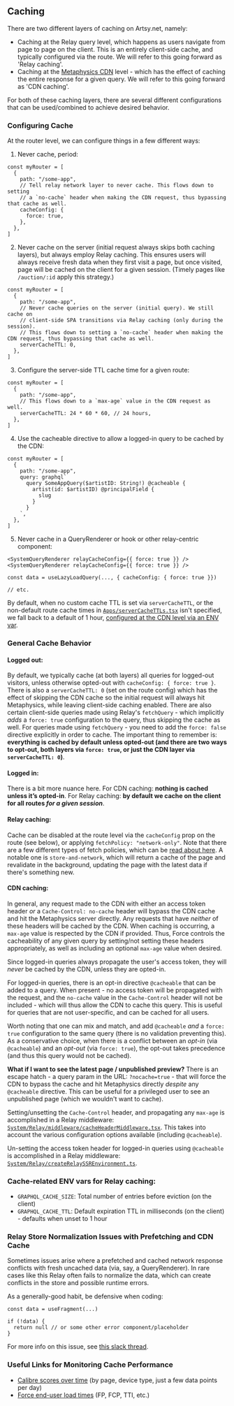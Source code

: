 ## Caching

There are two different layers of caching on Artsy.net, namely:

- Caching at the Relay query level, which happens as users navigate from page to page on the client. This is an entirely client-side cache, and typically configured via the route. We will refer to this going forward as 'Relay caching'.
- Caching at the [Metaphysics CDN](https://github.com/artsy/metaphysics/blob/1b3940a2387ab0bf308c2ca7b597e40fad015b4d/docs/cdn.md) level - which has the effect of caching the entire response for a given query. We will refer to this going forward as 'CDN caching'.

For both of these caching layers, there are several different configurations that can be used/combined to achieve desired behavior.

### Configuring Cache

At the router level, we can configure things in a few different ways:

1. Never cache, period:

```tsx
const myRouter = [
  {
    path: "/some-app",
    // Tell relay network layer to never cache. This flows down to setting
    // a `no-cache` header when making the CDN request, thus bypassing that cache as well.
    cacheConfig: {
      force: true,
    },
  },
]
```

2. Never cache on the server (initial request always skips both caching layers), but always employ Relay caching. This ensures users will always receive fresh data when they first visit a page, but once visited, page will be cached on the client for a given session. (Timely pages like `/auction/:id` apply this strategy.)

```tsx
const myRouter = [
  {
    path: "/some-app",
    // Never cache queries on the server (initial query). We still cache on
    // client-side SPA transitions via Relay caching (only during the session).
    // This flows down to setting a `no-cache` header when making the CDN request, thus bypassing that cache as well.
    serverCacheTTL: 0,
  },
]
```

3. Configure the server-side TTL cache time for a given route:

```tsx
const myRouter = [
  {
    path: "/some-app",
    // This flows down to a `max-age` value in the CDN request as well.
    serverCacheTTL: 24 * 60 * 60, // 24 hours,
  },
]
```

4. Use the cacheable directive to allow a logged-in query to be cached by the CDN:

```tsx
const myRouter = [
  {
    path: "/some-app",
    query: graphql`
      query SomeAppQuery($artistID: String!) @cacheable {
        artist(id: $artistID) @principalField {
          slug
        }
      }
    `,
  },
]
```

5. Never cache in a QueryRenderer or hook or other relay-centric component:

```tsx
<SystemQueryRenderer relayCacheConfig={{ force: true }} />
<SystemQueryRenderer relayCacheConfig={{ force: true }} />

const data = useLazyLoadQuery(..., { cacheConfig: { force: true }})

// etc.
```

By default, when no custom cache TTL is set via `serverCacheTTL`, or the non-default route cache times in [`Apps/serverCacheTTLs.tsx`](src/Apps/serverCacheTTLs.tsx) isn't specified, we fall back to a default of 1 hour, [configured at the CDN level via an ENV var](https://dash.cloudflare.com/0373426be7be649ff052277fb5377c4f/workers/services/view/metaphysics-cdn-staging/production/settings).

### General Cache Behavior

#### Logged out:

By default, we typically cache (at both layers) all queries for logged-out visitors, unless otherwise opted-out with `cacheConfig: { force: true }`. There is also a `serverCacheTTL: 0` (set on the route config) which has the effect of skipping the CDN cache so the initial request will always hit Metaphysics, while leaving client-side caching enabled. There are also certain client-side queries made using Relay's `fetchQuery` - which implicitly _adds_ a `force: true` configuration to the query, thus skipping the cache as well. For queries made using `fetchQuery` - you need to add the `force: false` directive explicitly in order to cache. The important thing to remember is: **everything is cached by default unless opted-out (and there are two ways to opt-out, both layers via `force: true`, or just the CDN layer via `serverCacheTTL: 0`)**.

#### Logged in:

There is a bit more nuance here. For CDN caching: **nothing is cached unless it’s opted-in**. For Relay caching: **by default we cache on the client for all routes _for a given session_**.

#### Relay caching:

Cache can be disabled at the route level via the `cacheConfig` prop on the route (see below), or applying `fetchPolicy: "network-only"`. Note that there are a few different types of fetch policies, which can be [read about here](https://relay.dev/docs/guided-tour/reusing-cached-data/fetch-policies/). A notable one is `store-and-network`, which will return a cache of the page and revalidate in the background, updating the page with the latest data if there's something new.

#### CDN caching:

In general, any request made to the CDN with either an access token header _or_ a `Cache-Control: no-cache` header will bypass the CDN cache and hit the Metaphysics server directly. Any requests that have _neither_ of these headers will be cached by the CDN. When caching is occurring, a `max-age` value is respected by the CDN if provided. Thus, Force controls the cacheability of any given query by setting/not setting these headers appropriately, as well as including an optional `max-age` value when desired.

Since logged-in queries always propagate the user's access token, they will _never_ be cached by the CDN, unless they are opted-in.

For logged-in queries, there is an opt-in directive `@cacheable` that can be added to a query. When present - no access token will be propagated with the request, and the `no-cache` value in the `Cache-Control` header will not be included - which will thus allow the CDN to cache this query. This is useful for queries that are not user-specific, and can be cached for all users.

Worth noting that one can mix and match, and add `@cacheable` _and_ a `force: true` configuration to the same query (there is no validation preventing this). As a conservative choice, when there is a conflict between an _opt-in_ (via `@cacheable`) and an _opt-out_ (via `force: true`), the opt-out takes precedence (and thus this query would not be cached).

**What if I want to see the latest page / unpublished preview?** There is an escape hatch - a query param in the URL: `?nocache=true` - that will force the CDN to bypass the cache and hit Metaphysics directly _despite_ any `@cacheable` directive. This can be useful for a privileged user to see an unpublished page (which we wouldn't want to cache).

Setting/unsetting the `Cache-Control` header, and propagating any `max-age` is accomplished in a Relay middleware: [`System/Relay/middleware/cacheHeaderMiddleware.tsx`](System/Relay/middleware/cacheHeaderMiddleware.tsx). This takes into account the various configuration options available (including `@cacheable`).

Un-setting the access token header for logged-in queries using `@cacheable` is accomplished in a Relay middleware: [`System/Relay/createRelaySSREnvironment.ts`](System/Relay/createRelaySSREnvironment.ts).

### Cache-related ENV vars for Relay caching:

- `GRAPHQL_CACHE_SIZE`: Total number of entries before eviction (on the client)
- `GRAPHQL_CACHE_TTL`: Default expiration TTL in milliseconds (on the client) - defaults when unset to 1 hour

### Relay Store Normalization Issues with Prefetching and CDN Cache

Sometimes issues arise where a prefetched and cached network response conflicts with fresh uncached data (via, say, a QueryRenderer). In rare cases like this Relay often fails to normalize the data, which can create conflicts in the store and possible runtime errors.

As a generally-good habit, be defensive when coding:

```tsx
const data = useFragment(...)

if (!data) {
  return null // or some other error component/placeholder
}
```

For more info on this issue, see [this slack thread](https://artsy.slack.com/archives/C05EEBNEF71/p1731004838892619).

### Useful Links for Monitoring Cache Performance

- [Calibre scores over time](https://app.datadoghq.com/dashboard/qfh-2gu-td7/calibre-scores?fromUser=false&refresh_mode=sliding&view=spans&from_ts=1720285399034&to_ts=1722877399034&live=true) (by page, device type, just a few data points per day)
- [Force end-user load times](https://app.datadoghq.com/dashboard/dt4-sdd-r6r/force-load-times?fromUser=false&refresh_mode=sliding&view=spans&from_ts=1722272630753&to_ts=1722877430753&live=true) (FP, FCP, TTI, etc.)
